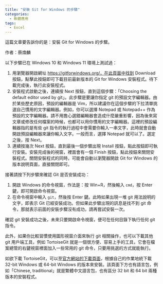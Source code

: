 ```yaml
---
title: "安裝 Git for Windows 的步驟"
categories:
  - 軟體應用
tags:
  - Excel
---
```


這篇文章要告訴你的是：安裝 Git for Windows 的步驟。

作者：蔡煥麟

以下步驟已在 Windows 10 和 Windows 11 環境上測試過：

1. 用瀏覽器開啟網址 https://gitforwindows.org/，在此頁面中找到 Download 按鈕，點擊此按鈕即可下載目前最新版本的 Git for Windows 安裝程式。待下載完成後，執行此安裝程式。
2. 安裝程式啟動之後，連續按 Next 按鈕，直到這個步驟：「Choosing the default editor used by git」。此步驟是要讓你指定 git 的預設文字編輯器。由於某些歷史原因，預設的編輯器是 Vim，所以建議你在這個步驟的下拉清單挑選自己慣用的文字編輯器。例如，你可以選擇  Notepad 或 Notepad++ 作為預設的文字編輯器。請不用擔心選錯編輯器會造成什麼嚴重影響，因為後來寫文章或修改任何檔案的時候，也都可以用你慣用的文字編輯器。這裡的預設編輯器指的是有些 git 指令的執行過程中會需要你輸入一串文字，此時就會自動開啟預設編輯器來讓你輸入文字。一般而言，選擇 Notepad 就可以了。選定之後，按 Next。
3. 連續按幾次 Next 按鈕，直到最後一個步驟出現 Install 按鈕，點此按鈕即可執行安裝。安裝完成後的視窗，裡面會有一個 Finish 按鈕，點此按鈕來關閉安裝程式。關閉安裝程式的同時，可能會自動以瀏覽器開啟 Git for Windows 的版本說明頁面，直接關閉即可。

接著請按下列步驟來確認 Git 是否安裝成功：

1. 開啟 Windows 的命令視窗，作法是：按 Win+R，然後輸入 `cmd`，按 Enter 鍵，即可開啟命令視窗。
2. 在命令視窗中輸入 `git`，然後按 Enter 鍵。此時如果出現一堆 git 用法說明的文字，即表示 Git 已經安裝成功。但如果此步驟出現的訊息是找不到 git 命令，那就表示前面的安裝步驟沒有成功，請再嘗試安裝一次。

確認 git 安裝成功之後，未來只要開啟命令視窗，便可在任何目錄下執行任何 git 指令。

此外，如果你比較習慣使用圖形視窗介面來執行 git 相關操作，也可以下載其他 git 用戶端工具，例如 TortoiseGit 就是一個很方便、容易上手的工具，它會在檔案總管的右鍵視窗裡面加入一些常用的 git 命令，只要用挑選的方式就能執行。

如欲下載 TortoiseGit，可以至[官方網站的下載頁面](https://tortoisegit.org/download/)，根據自己的作業地統下載 32-bit Windows 或 64-bit Windows 的版本來安裝。該頁面下方也有語言包，例如「Chinese, traditional」就是繁體中文語言包，也有區分 32 bit 和 64 bit 兩種版本的安裝程式。
